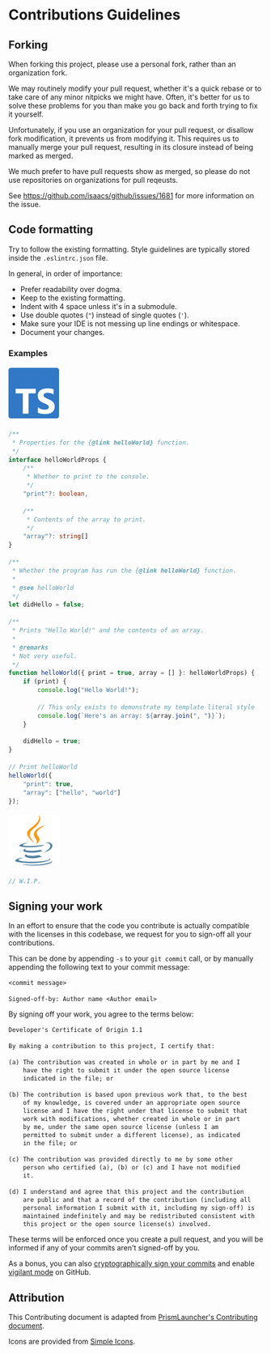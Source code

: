 # Contributions Guidelines

## Forking
When forking this project, please use a personal fork, rather than an organization fork.

We may routinely modify your pull request, whether it's a quick rebase or to take care of any minor nitpicks we might have. Often, it's better for us to solve these problems for you than make you go back and forth trying to fix it yourself.

Unfortunately, if you use an organization for your pull request, or disallow fork modification, it prevents us from modifying it. This requires us to manually merge your pull request, resulting in its closure instead of being marked as merged.

We much prefer to have pull requests show as merged, so please do not use repositories on organizations for pull reqeusts.

See <https://github.com/isaacs/github/issues/1681> for more information on the issue.

## Code formatting
Try to follow the existing formatting. Style guidelines are typically stored inside the `.eslintrc.json` file.

In general, in order of importance:

- Prefer readability over dogma.
- Keep to the existing formatting.
- Indent with 4 space unless it's in a submodule.
- Use double quotes (`"`) instead of single quotes (`'`).
- Make sure your IDE is not messing up line endings or whitespace.
- Document your changes.

### Examples
#### ![TypeScript](typescript.svg)
```ts
/**
 * Properties for the {@link helloWorld} function.
 */
interface helloWorldProps {
    /**
     * Whether to print to the console.
     */
    "print"?: boolean,
    
    /**
     * Contents of the array to print.
     */
    "array"?: string[]
}

/**
 * Whether the program has run the {@link helloWorld} function.
 *
 * @see helloWorld
 */
let didHello = false;

/**
 * Prints "Hello World!" and the contents of an array.
 * 
 * @remarks
 * Not very useful.
 */
function helloWorld({ print = true, array = [] }: helloWorldProps) {
    if (print) {
        console.log("Hello World!");
        
        // This only exists to demonstrate my template literal style
        console.log(`Here's an array: ${array.join(", ")}`);
    }
    
    didHello = true;
}

// Print helloWorld
helloWorld({
    "print": true,
    "array": ["hello", "world"]
});
```

#### ![Java](java.svg)
```java
// W.I.P.
```

## Signing your work
In an effort to ensure that the code you contribute is actually compatible with the licenses in this codebase, we request for you to sign-off all your contributions.

This can be done by appending `-s` to your `git commit` call, or by manually appending the following text to your commit message:

```
<commit message>

Signed-off-by: Author name <Author email>
```

By signing off your work, you agree to the terms below:

```
Developer's Certificate of Origin 1.1

By making a contribution to this project, I certify that:

(a) The contribution was created in whole or in part by me and I
    have the right to submit it under the open source license
    indicated in the file; or

(b) The contribution is based upon previous work that, to the best
    of my knowledge, is covered under an appropriate open source
    license and I have the right under that license to submit that
    work with modifications, whether created in whole or in part
    by me, under the same open source license (unless I am
    permitted to submit under a different license), as indicated
    in the file; or

(c) The contribution was provided directly to me by some other
    person who certified (a), (b) or (c) and I have not modified
    it.

(d) I understand and agree that this project and the contribution
    are public and that a record of the contribution (including all
    personal information I submit with it, including my sign-off) is
    maintained indefinitely and may be redistributed consistent with
    this project or the open source license(s) involved.
```

These terms will be enforced once you create a pull request, and you will be informed if any of your commits aren't signed-off by you.

As a bonus, you can also [cryptographically sign your commits][gh-signing-commits] and enable [vigilant mode][gh-vigilant-mode] on GitHub.

## Attribution
This Contributing document is adapted from [PrismLauncher's Contributing document][prism].

Icons are provided from [Simple Icons](simple-icons).

[gh-signing-commits]: https://docs.github.com/en/authentication/managing-commit-signature-verification/signing-commits
[gh-vigilant-mode]: https://docs.github.com/en/authentication/managing-commit-signature-verification/displaying-verification-statuses-for-all-of-your-commits
[prism]: https://github.com/PrismLauncher/PrismLauncher/blob/4b12c85d91be34504384117584fb4f25a754481e/CONTRIBUTING.md
[simple-icons]: https://simpleicons.org
